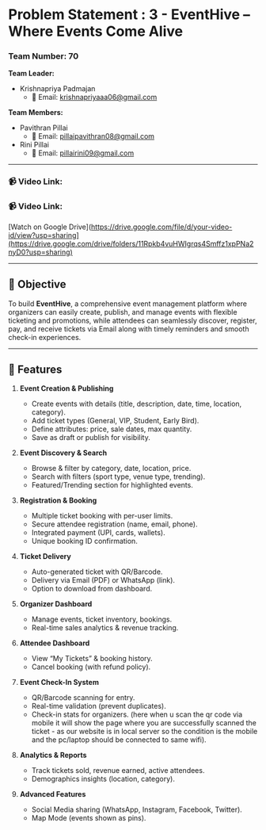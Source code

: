 # Problem Statement : 3 - EventHive – Where Events Come Alive  

### Team Number: 70  

**Team Leader:**  
- Krishnapriya Padmajan  
  - 📧 Email: [krishnapriyaaa06@gmail.com](mailto:krishnapriyaaa06@gmail.com)  

**Team Members:**  
- Pavithran Pillai  
  - 📧 Email:  [pillaipavithran08@gmail.com](mailto:pillaipavithran08@gmail.com)
- Rini Pillai  
  - 📧 Email:  [pillairini09@gmail.com](mailto:pillairini09@gmail.com)

---


### 📹 Video Link:  
### 📹 Video Link:  
[Watch on Google Drive](https://drive.google.com/file/d/your-video-id/view?usp=sharing](https://drive.google.com/drive/folders/11Rpkb4vuHWIgrqs4Smffz1xpPNa2nyD0?usp=sharing)


---

## 🎯 Objective  
To build **EventHive**, a comprehensive event management platform where organizers can easily create, publish, and manage events with flexible ticketing and promotions, while attendees can seamlessly discover, register, pay, and receive tickets via Email along with timely reminders and smooth check-in experiences.

---

## 🚀 Features  

1. **Event Creation & Publishing**  
   - Create events with details (title, description, date, time, location, category).  
   - Add ticket types (General, VIP, Student, Early Bird).  
   - Define attributes: price, sale dates, max quantity.  
   - Save as draft or publish for visibility.  

2. **Event Discovery & Search**  
   - Browse & filter by category, date, location, price.  
   - Search with filters (sport type, venue type, trending).  
   - Featured/Trending section for highlighted events.  

3. **Registration & Booking**  
   - Multiple ticket booking with per-user limits.  
   - Secure attendee registration (name, email, phone).  
   - Integrated payment (UPI, cards, wallets).  
   - Unique booking ID confirmation.  

4. **Ticket Delivery**  
   - Auto-generated ticket with QR/Barcode.  
   - Delivery via Email (PDF) or WhatsApp (link).  
   - Option to download from dashboard.  


5. **Organizer Dashboard**  
   - Manage events, ticket inventory, bookings.  
   - Real-time sales analytics & revenue tracking.  


6. **Attendee Dashboard**  
   - View “My Tickets” & booking history.  
   - Cancel booking (with refund policy).  

7. **Event Check-In System**  
   - QR/Barcode scanning for entry.  
   - Real-time validation (prevent duplicates).  
   - Check-in stats for organizers.  (here when u scan the qr code via mobile it will show the page where you are successfully scanned the ticket - as our website is in local       server so the condition is the mobile and the pc/laptop should be connected to same wifi).

8. **Analytics & Reports**  
    - Track tickets sold, revenue earned, active attendees.  
    - Demographics insights (location, category).  

11. **Advanced Features**  
    - Social Media sharing (WhatsApp, Instagram, Facebook, Twitter).  
    - Map Mode (events shown as pins).  

